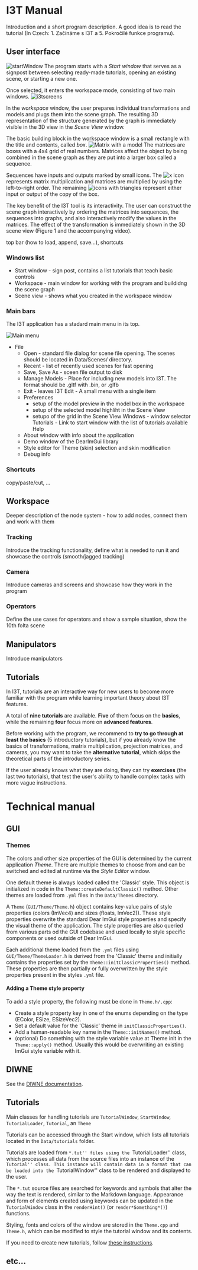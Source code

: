 # I3T Manual

Introduction and a short program description. A good idea is to read the tutorial (In Czech: 1. Začínáme s I3T a 5. Pokročilé funkce programu).

## User interface
![startWindow](./assets/startWindow.png?raw=true) 
The program starts with a *Start window* that serves as a signpost between selecting ready-made tutorials, opening an existing scene, or starting a new one.

Once selected, it enters the workspace mode, consisting of two main windows. ![i3tscreens](../Data/Tutorials/1TUT/i3tscreens.png?raw=true)

In the *workspace* window, the user prepares individual transformations and models and plugs
them into the scene graph. The resulting 3D representation of the structure generated
by the graph is immediately visible in the 3D view in the *Scene View* window. 

The basic building block in the workspace window is a small rectangle
with the title and contents, called *box*. 
![Matrix with a model](../Data/Tutorials/1TUT/hintPosun.png?raw=true)
The matrices are
boxes with a 4x4 grid of real numbers. Matrices affect the object
by being combined in the scene graph as they are put into a
larger box called a sequence.

Sequences have inputs and outputs marked by small icons.
The ![x icon](../Data/Tutorials/1TUT/mult.png?raw=true) 
represents matrix multiplication and matrices are multiplied
by using the left-to-right order. The remaining ![icons with triangles](../Data/Tutorials/1TUT/vec3.png?raw=true) represent
either input or output of the copy of the box.

The key benefit of the I3T tool is its interactivity. The user can
construct the scene graph interactively by ordering the matrices into
sequences, the sequences into graphs, and also interactively modify
the values in the matrices. The effect of the transformation is
immediately shown in the 3D scene view (Figure 1 and the accompanying
video).


 top bar (how to load, append, save...), shortcuts

### Windows list
- Start window - sign post, contains a list tutorials that teach basic controls
- Workspace - main window for working with the program and buildidng the scene graph
- Scene view - shows what you created in the workspace window

### Main bars
The I3T application has a stadard main menu in its top. 

![Main menu](../Data/Tutorials/ADD_TUT/lista.png?raw=true)

- File 
  - Open - standard file dialog for scene file opening. The scenes should be located in Data/Scenes/ directory.
  - Recent - list of recently used scenes for fast opening
  - Save, Save As - sceen file output to disk
  - Manage Models - Place for including new models into I3T. The format should be .gltf with .bin, or .glfb
  - Exit - leaves I3T
Edit - A small menu with a single item
  - Preferences 
     - setup of the model preview in the model box in the workspace
     - setup of the selected model highliht in the Scene View 
     - setupo of  the grid in the Scene View 
Windows - window selector
Tutorials - Link to start window with the list of tutorials available 
Help 
  - About window with info about the application
  - Demo window of the DearImGui library
  - Style editor for Theme (skin) selection and skin modification 
  - Debug info

### Shortcuts
copy/paste/cut, ...

## Workspace

Deeper description of the node system - how to add nodes, connect them and work with them

### Tracking

Introduce the tracking functionality, define what is needed to run it and showcase the controls (smooth/jagged tracking)

### Camera

Introduce cameras and screens and showcase how they work in the program

### Operators

Define the use cases for operators and show a sample situation, show the 10th folta scene

## Manipulators

Introduce manipulators

## Tutorials

In I3T, tutorials are an interactive way for new users to become more familiar with the program while learning important theory about I3T features.

A total of **nine tutorials** are available. **Five** of them focus on the **basics**, while the remaining **four** focus more on **advanced features**.

Before working with the program, we recommend to **try to go through at least the basics** (5 introductory tutorials), but if you already know the basics of transformations,
matrix multiplication, projection matrices, and cameras, you may want to take the **alternative tutorial**, which skips the theoretical parts of the introductory series.

If the user already knows what they are doing, they can try **exercises** (the last two tutorials), that test the user's ability to handle complex tasks with more vague instructions.

# Technical manual

## GUI
### Themes
The colors and other size properties of the GUI is determined by the current application *Theme*. There are multiple themes to choose from and can be switched and edited at runtime via the *Style Editor* window. 

One default theme is always loaded called the 'Classic' style. This object is initialized in code in the `Theme::createDefaultClassic()` method.
Other themes are loaded from `.yml` files in the `Data/Themes` directory.

A `Theme` (`GUI/Theme/Theme.h`) object contains key-value pairs of style properties (colors (ImVec4) and sizes (floats, ImVec2)). These style properties overwrite the standard Dear ImGui style properties and specify the visual theme of the application. The style properties are also queried from various parts od the GUI codebase and used locally to style specific components or used outside of Dear ImGui. 

Each additional theme loaded from the `.yml` files using `GUI/Theme/ThemeLoader.h` is derived from the 'Classic' theme and initially contains the properties set by the `Theme::initClassicProperties()` method. These properties are then partially or fully overwritten by the style properties present in the styles `.yml` file.

#### Adding a Theme style property
To add a style property, the following must be done in `Theme.h/.cpp`:
 - Create a style property key in one of the enums depending on the type (EColor, ESize, ESizeVec2).
 - Set a default value for the 'Classic' theme in `initClassicProperties()`.
 - Add a human-readable key name in the `Theme::initNames()` method.
 - (optional) Do something with the style variable value at Theme init in the `Theme::apply()` method. Usually this would be overwriting an existing ImGui style variable with it.

## DIWNE
See the [DIWNE documentation](developer-guide/diwne).

## Tutorials

Main classes for handling tutorials are ``TutorialWindow``, ``StartWindow``, ``TutorialLoader``, ``Tutorial``, an ``Theme``

Tutorials can be accessed through the Start window, which lists all tutorials located in the ``Data/tutorials`` folder.

Tutorials are loaded from ``*.tut'' files using the ``TutorialLoader'' class, which processes all data from the source files into an instance of the ``Tutorial'' class. This instance will contain data in a format that can be loaded into the ``TutorialWindow'' class to be rendered and displayed to the user. 

The ``*.tut`` source files are searched for keywords and symbols that alter the way the text is rendered, similar to the Markdown language. Appearance and form of elements created using keywords can be updated in the ``TutorialWindow`` class in the ``renderHint()`` (or ``render*Something*()``) functions. 

Styling, fonts and colors of the window are stored in the ``Theme.cpp`` and ``Theme.h``, which can be modified to style the tutorial window and its contents.

If you need to create new tutorials, follow [these instructions](tutorials.md).

## etc...
